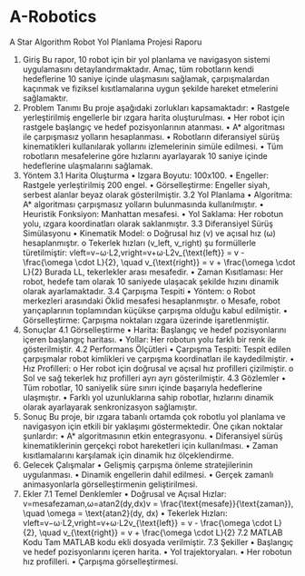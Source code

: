# A-Robotics
A Star Algorithm
Robot Yol Planlama Projesi Raporu
1. Giriş
Bu rapor, 10 robot için bir yol planlama ve navigasyon sistemi uygulamasını detaylandırmaktadır. Amaç, tüm robotların kendi hedeflerine 10 saniye içinde ulaşmasını sağlamak, çarpışmalardan kaçınmak ve fiziksel kısıtlamalarına uygun şekilde hareket etmelerini sağlamaktır.
2. Problem Tanımı
Bu proje aşağıdaki zorlukları kapsamaktadır:
•	Rastgele yerleştirilmiş engellerle bir ızgara harita oluşturulması.
•	Her robot için rastgele başlangıç ve hedef pozisyonlarının atanması.
•	A* algoritması ile çarpışmasız yolların hesaplanması.
•	Robotların diferansiyel sürüş kinematikleri kullanılarak yollarını izlemelerinin simüle edilmesi.
•	Tüm robotların mesafelerine göre hızlarını ayarlayarak 10 saniye içinde hedeflerine ulaşmalarını sağlamak.
3. Yöntem
3.1 Harita Oluşturma
•	Izgara Boyutu: 100x100.
•	Engeller: Rastgele yerleştirilmiş 200 engel.
•	Görselleştirme: Engeller siyah, serbest alanlar beyaz olarak gösterilmiştir.
3.2 Yol Planlama
•	Algoritma: A* algoritması çarpışmasız yolların bulunmasında kullanılmıştır.
•	Heuristik Fonksiyon: Manhattan mesafesi.
•	Yol Saklama: Her robotun yolu, ızgara koordinatları olarak saklanmıştır.
3.3 Diferansiyel Sürüş Simülasyonu
•	Kinematik Model: 
o	Doğrusal hız (v) ve açısal hız (ω) hesaplanmıştır.
o	Tekerlek hızları (v_left, v_right) şu formüllerle türetilmiştir:
vleft=v−ω⋅L2,vright=v+ω⋅L2v_{\text{left}} = v - \frac{\omega \cdot L}{2}, \quad v_{\text{right}} = v + \frac{\omega \cdot L}{2} 
Burada LL, tekerlekler arası mesafedir.
•	Zaman Kısıtlaması: Her robot, hedefe tam olarak 10 saniyede ulaşacak şekilde hızını dinamik olarak ayarlamaktadır.
3.4 Çarpışma Tespiti
•	Yöntem: 
o	Robot merkezleri arasındaki Öklid mesafesi hesaplanmıştır.
o	Mesafe, robot yarıçaplarının toplamından küçükse çarpışma olduğu kabul edilmiştir.
•	Görselleştirme: Çarpışma noktaları ızgara üzerinde işaretlenmiştir.
4. Sonuçlar
4.1 Görselleştirme
•	Harita: Başlangıç ve hedef pozisyonlarını içeren başlangıç haritası.
•	Yollar: Her robotun yolu farklı bir renk ile gösterilmiştir.
4.2 Performans Ölçütleri
•	Çarpışma Tespiti: Tespit edilen çarpışmalar robot kimlikleri ve çarpışma koordinatları ile kaydedilmiştir.
•	Hız Profilleri: 
o	Her robot için doğrusal ve açısal hız profilleri çizilmiştir.
o	Sol ve sağ tekerlek hız profilleri ayrı ayrı gösterilmiştir.
4.3 Gözlemler
•	Tüm robotlar, 10 saniyelik süre sınırı içinde başarıyla hedeflerine ulaşmıştır.
•	Farklı yol uzunluklarına sahip robotlar, hızlarını dinamik olarak ayarlayarak senkronizasyon sağlamıştır.
5. Sonuç
Bu proje, bir ızgara tabanlı ortamda çok robotlu yol planlama ve navigasyon için etkili bir yaklaşımı göstermektedir. Öne çıkan noktalar şunlardır:
•	A* algoritmasının etkin entegrasyonu.
•	Diferansiyel sürüş kinematiklerinin gerçekçi robot hareketleri için kullanılması.
•	Zaman kısıtlamalarını karşılamak için dinamik hız ölçeklendirme.
6. Gelecek Çalışmalar
•	Gelişmiş çarpışma önleme stratejilerinin uygulanması.
•	Dinamik engellerin dahil edilmesi.
•	Gerçek zamanlı animasyonlarla görselleştirmenin geliştirilmesi.
7. Ekler
7.1 Temel Denklemler
•	Doğrusal ve Açısal Hızlar: v=mesafezaman,ω=atan2(dy,dx)v = \frac{\text{mesafe}}{\text{zaman}}, \quad \omega = \text{atan2}(dy, dx) 
•	Tekerlek Hızları: vleft=v−ω⋅L2,vright=v+ω⋅L2v_{\text{left}} = v - \frac{\omega \cdot L}{2}, \quad v_{\text{right}} = v + \frac{\omega \cdot L}{2} 
7.2 MATLAB Kodu
Tam MATLAB kodu ekli dosyada verilmiştir.
7.3 Şekiller
•	Başlangıç ve hedef pozisyonlarını içeren harita.
•	Yol trajektoryaları.
•	Her robotun hız profilleri.
•	Çarpışma görselleştirmesi.

